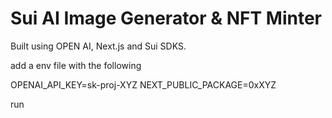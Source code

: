 # Sui AI Image Generator & NFT Minter

Built using OPEN AI, Next.js and Sui SDKS.

add a env file with the following

OPENAI_API_KEY=sk-proj-XYZ
NEXT_PUBLIC_PACKAGE=0xXYZ

run